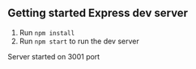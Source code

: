 ## Getting started Express dev server

1.  Run `npm install`
2.  Run `npm start` to run the dev server

Server started on 3001 port
